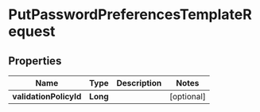 
# PutPasswordPreferencesTemplateRequest

## Properties
Name | Type | Description | Notes
------------ | ------------- | ------------- | -------------
**validationPolicyId** | **Long** |  |  [optional]



